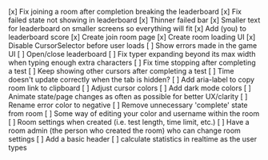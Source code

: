 [x] Fix joining a room after completion breaking the leaderboard
[x] Fix failed state not showing in leaderboard
[x] Thinner failed bar
[x] Smaller text for leaderboard on smaller screens so everything will fit
[x] Add (you) to leaderboard score
[x] Create join room page
[x] Create room loading UI
[x] Disable CursorSelector before user loads
[ ] Show errors made in the game UI
[ ] Open/close leaderboard
[ ] Fix typer expanding beyond its max width when typing enough extra characters
[ ] Fix time stopping after completing a test
[ ] Keep showing other cursors after completing a test
[ ] Time doesn't update correctly when the tab is hidden?
[ ] Add aria-label to copy room link to clipboard
[ ] Adjust cursor colors
[ ] Add dark mode colors
[ ] Animate state/page changes as often as possible for better UX/clarity
[ ] Rename error color to negative
[ ] Remove unnecessary 'complete' state from room
[ ] Some way of editing your color and username within the room
[ ] Room settings when created (i.e. test length, time limit, etc.)
[ ] Have a room admin (the person who created the room) who can change room settings
[ ] Add a basic header
[ ] calculate statistics in realtime as the user types
